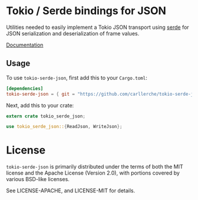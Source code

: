 # Tokio / Serde bindings for JSON

Utilities needed to easily implement a Tokio JSON transport using [serde] for
JSON serialization and deserialization of frame values.

[Documentation](https://carllerche.github.io/tokio-serde/tokio_serde/index.html)

## Usage

To use `tokio-serde-json`, first add this to your `Cargo.toml`:

```toml
[dependencies]
tokio-serde-json = { git = "https://github.com/carllerche/tokio-serde-json" }
```

Next, add this to your crate:

```rust
extern crate tokio_serde_json;

use tokio_serde_json::{ReadJson, WriteJson};
```

[serde]: https://serde.rs

# License

`tokio-serde-json` is primarily distributed under the terms of both the MIT
license and the Apache License (Version 2.0), with portions covered by various
BSD-like licenses.

See LICENSE-APACHE, and LICENSE-MIT for details.
